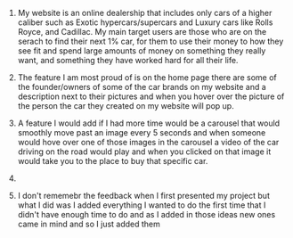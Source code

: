 1. My website is an online dealership that includes only cars of a higher caliber such as Exotic hypercars/supercars and Luxury cars like Rolls Royce, and Cadillac. My main target users are those who are on the serach to find their next 1% car, for them to use their money to how they see fit and spend large amounts of money on something they really want, and something they have worked hard for all their life.

2. The feature I am most proud of is on the home page there are some of the founder/owners of some of the car brands on my website and a description next to their pictures and when you hover over the picture of the person the car they created on my website will pop up.

3. A feature I would add if I had more time would be a carousel that would smoothly move past an image every 5 seconds and when someone would hove over one of those images in the carousel a video of the car driving on the road would play and when you clicked on that image it would take you to the place to buy that specific car.

4. 

5. I don't rememebr the feedback when I first presented my project but what I did was I added everything I wanted to do the first time that I didn't have enough time to do and as I added in those ideas new ones came in mind and so I just added them